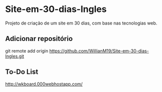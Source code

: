 # Site-em-30-dias-Ingles
Projeto de criação de um site em 30 dias, com base nas tecnologias web.

## Adicionar repositório

git remote add origin https://github.com/WillianM19/Site-em-30-dias-Ingles.git

## To-Do List

http://wkboard.000webhostapp.com/
